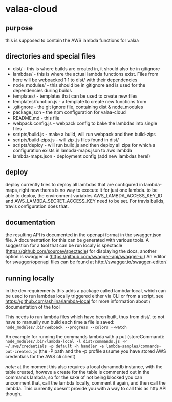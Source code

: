 # valaa-cloud

## purpose
this is supposed to contain the AWS lambda functions for valaa

## directories and special files
* dist/ - this is where builds are created in, it should also be in gitignore
* lambdas/ - this is where the actual lambda functions exist. Files from here will be webpacked 1:1 to dist/ with their dependencies
* node_modules/ - this should be in gitignore and is used for the dependencies during builds
* templates/ - templates that can be used to create new files
* templates/function.js - a template to create new functions from
* .gitignore - the git ignore file, containing dist & node_modules
* package.json - the npm configuration for valaa-cloud
* README.md - this file
* webpack.config.js - webpack config to bake the lambdas into single files
* scripts/build.js - make a build, will run webpack and then build-zips
* scripts/build-zips.js - will zip .js files found in dist/ 
* scripts/deploy - will run build.js and then deploy all zips for which a configuration exists in lambda-maps.json to aws lambda
* lambda-maps.json - deployment config (add new lambdas here!)

## deploy
deploy currently tries to deploy all lambdas that are configured in lambda-maps, right now theres is no 
way to execute it for just one lambda.
to be able to deploy, the environment variables AWS_LAMBDA_ACCESS_KEY_ID and AWS_LAMBDA_SECRET_ACCESS_KEY need to be set. For travis builds, travis configuration does that.

## documentation
the resulting API is documented in the openapi format in the swagger.json file. A documentation for this can be generated with various tools. A suggestion for a tool that can be run localy is spectacle (https://github.com/sourcey/spectacle) for displaying the docs, another option is swagger ui (https://github.com/swagger-api/swagger-ui) 
An editor for swagger/openapi files can be found at http://swagger.io/swagger-editor/

## running locally
in the dev requirements this adds a package called lambda-local, which can be used to run lambdas locally triggered either via CLI or from a script, see https://github.com/ashiina/lambda-local for more information about / documentation of the tool

This needs to run lambda files which have been built, thus from dist/. to not have to manually run build each time a file is saved: ```node_modules/.bin/webpack --progress --colors --watch```

An example for running the commands lambda with a put (storeCommand):
```node_modules/.bin/lambda-local -l dist/commands.js -P ~/.aws/credentials -p default -h handler -e lambda-samples/commands-put-created.js```
(the -P path and the -p profile assume you have stored AWS credentials for the AWS cli client)

*note:* at the moment this also requires a local dynamodb instance, with the table created, howeve a create for the table is commented out in the commands lambda, so for the sake of not being blocked you can uncomment that, call the lambda locally, comment it again, and then call the lambda. This currently doesn't provide you with a way to call this as http API though.
